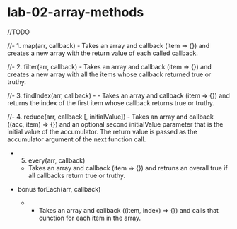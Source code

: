 # lab-02-array-methods

//TODO

//- 1. map(arr, callback)
    - Takes an array and callback (item => {}) and creates a new array with the return value of each called callback.

//- 2. filter(arr, callback)
    - Takes an array and callback (item => {}) and creates a new array with all the items whose callback returned true or truthy.

//- 3. findIndex(arr, callback)
    - - Takes an array and callback (item => {}) and returns the index of the first item whose callback returns true or truthy.

//- 4. reduce(arr, callback [, initialValue])
    - Takes an array and callback ((acc, item) => {}) and an optional second initialValue parameter that is the initial value of the accumulator. The return value is passed as the accumulator argument of the next function call.

- 5. every(arr, callback)
    - Takes an array and callback (item => {}) and retruns an overall true if all callbacks return true or truthy.

- bonus forEach(arr, callback)
    - - Takes an array and callback ((item, index) => {}) and calls that cunction for each item in the array.